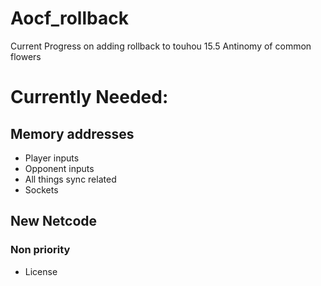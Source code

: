 # Aocf_rollback
Current Progress on adding rollback to touhou 15.5 Antinomy of common flowers


# Currently Needed:
## Memory addresses
- Player inputs
- Opponent inputs
- All things sync related
- Sockets
## New Netcode
### Non priority
- License
